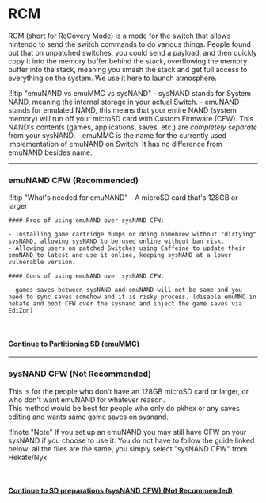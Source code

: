 # RCM

RCM (short for ReCovery Mode) is a mode for the switch that allows nintendo to send the switch commands to do various things. People found out that on unpatched switches, you could send a payload, and then quickly copy it into the memory buffer behind the stack, overflowing the memory buffer into the stack, meaning you smash the stack and get full access to everything on the system. We use it here to launch atmosphere.

!!!tip "emuNAND vs emuMMC vs sysNAND"
	- sysNAND stands for System NAND, meaning the internal storage in your actual Switch.
	- emuNAND stands for emulated NAND, this means that your entire NAND (system memory) will run off your microSD card with Custom Firmware (CFW). This NAND's contents (games, applications, saves, etc.) are *completely separate* from your sysNAND.
	- emuMMC is the name for the currently used implementation of emuNAND on Switch. It has no difference from emuNAND besides name.

----

### emuNAND CFW (**Recommended**)

!!!tip "What's needed for emuNAND"
	- A microSD card that's 128GB or larger

	#### Pros of using emuNAND over sysNAND CFW:
	
	- Installing game cartridge dumps or doing homebrew without "dirtying" sysNAND, allowing sysNAND to be used online without ban risk.  
	- Allowing users on patched Switches using Caffeine to update their emuNAND to latest and use it online, keeping sysNAND at a lower vulnerable version.

	#### Cons of using emuNAND over sysNAND CFW:
	
	- games saves between sysNAND and emuNAND will not be same and you need to sync saves somehow and it is risky process. (disable emuMMC in hekate and boot CFW over the sysnand and inject the game saves via EdiZon) 
	
&nbsp;

#### [Continue to Partitioning SD (emuMMC) <i class="fa fa-arrow-circle-right fa-lg"></i>](emummc/partitioning_sd.md)
-----


### sysNAND CFW (**Not Recommended**)

This is for the people who don't have an 128GB microSD card or larger, or who don't want emuNAND for whatever reason.  
This method would be best for people who only do pkhex or any saves editing and wants same game saves on sysnand.   

!!!note "Note"
	If you set up an emuNAND you may still have CFW on your sysNAND if you choose to use it. You do not have to follow the guide linked below; all the files are the same, you simply select "sysNAND CFW" from Hekate/Nyx.

&nbsp;

#### [Continue to SD preparations (sysNAND CFW) (**Not Recommended**) <i class="fa fa-arrow-circle-right fa-lg"></i>](sysnand/sd_preparation.md)
